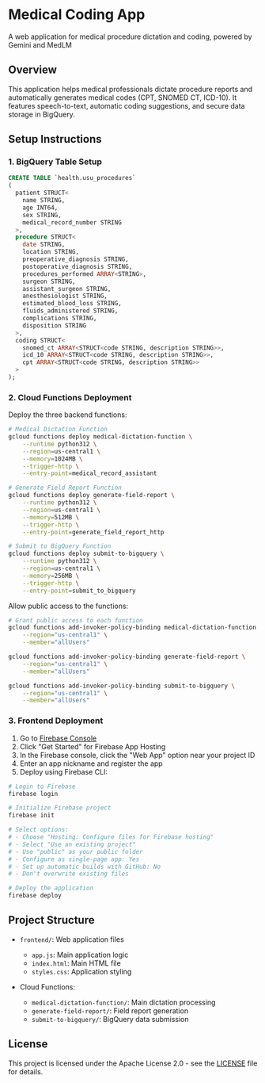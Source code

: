 # Medical Coding App

A web application for medical procedure dictation and coding, powered by Gemini and MedLM

## Overview

This application helps medical professionals dictate procedure reports and automatically generates medical codes (CPT, SNOMED CT, ICD-10). It features speech-to-text, automatic coding suggestions, and secure data storage in BigQuery.

## Setup Instructions

### 1. BigQuery Table Setup

```sql
CREATE TABLE `health.usu_procedures`
(
  patient STRUCT<
    name STRING,
    age INT64,
    sex STRING,
    medical_record_number STRING
  >,
  procedure STRUCT<
    date STRING,
    location STRING,
    preoperative_diagnosis STRING,
    postoperative_diagnosis STRING,
    procedures_performed ARRAY<STRING>,
    surgeon STRING,
    assistant_surgeon STRING,
    anesthesiologist STRING,
    estimated_blood_loss STRING,
    fluids_administered STRING,
    complications STRING,
    disposition STRING
  >,
  coding STRUCT<
    snomed_ct ARRAY<STRUCT<code STRING, description STRING>>,
    icd_10 ARRAY<STRUCT<code STRING, description STRING>>,
    cpt ARRAY<STRUCT<code STRING, description STRING>>
  >
);
```

### 2. Cloud Functions Deployment

Deploy the three backend functions:

```bash
# Medical Dictation Function
gcloud functions deploy medical-dictation-function \
    --runtime python312 \
    --region=us-central1 \
    --memory=1024MB \
    --trigger-http \
    --entry-point=medical_record_assistant

# Generate Field Report Function
gcloud functions deploy generate-field-report \
    --runtime python312 \
    --region=us-central1 \
    --memory=512MB \
    --trigger-http \
    --entry-point=generate_field_report_http

# Submit to BigQuery Function
gcloud functions deploy submit-to-bigquery \
    --runtime python312 \
    --region=us-central1 \
    --memory=256MB \
    --trigger-http \
    --entry-point=submit_to_bigquery
```

Allow public access to the functions:

```bash
# Grant public access to each function
gcloud functions add-invoker-policy-binding medical-dictation-function \
    --region="us-central1" \
    --member="allUsers"

gcloud functions add-invoker-policy-binding generate-field-report \
    --region="us-central1" \
    --member="allUsers"

gcloud functions add-invoker-policy-binding submit-to-bigquery \
    --region="us-central1" \
    --member="allUsers"
```

### 3. Frontend Deployment

1. Go to [Firebase Console](https://console.cloud.google.com/firebase)
2. Click "Get Started" for Firebase App Hosting
3. In the Firebase console, click the "Web App" option near your project ID
4. Enter an app nickname and register the app
5. Deploy using Firebase CLI:

```bash
# Login to Firebase
firebase login

# Initialize Firebase project
firebase init

# Select options:
# - Choose "Hosting: Configure files for Firebase hosting"
# - Select "Use an existing project"
# - Use "public" as your public folder
# - Configure as single-page app: Yes
# - Set up automatic builds with GitHub: No
# - Don't overwrite existing files

# Deploy the application
firebase deploy
```

## Project Structure

- `frontend/`: Web application files
  - `app.js`: Main application logic
  - `index.html`: Main HTML file
  - `styles.css`: Application styling
  
- Cloud Functions:
  - `medical-dictation-function/`: Main dictation processing
  - `generate-field-report/`: Field report generation
  - `submit-to-bigquery/`: BigQuery data submission

## License

This project is licensed under the Apache License 2.0 - see the [LICENSE](LICENSE) file for details.
